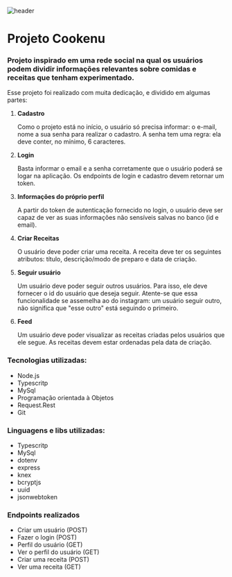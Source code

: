 ![header](https://encrypted-tbn0.gstatic.com/images?q=tbn:ANd9GcRoIpUr7M1EQdh0M0DHBtBvgWohu2mznmSCOw&usqp=CAU)

# Projeto Cookenu
<tr>

### Projeto inspirado em uma rede social na qual os usuários podem dividir informações relevantes sobre comidas e receitas que tenham experimentado.

Esse projeto foi realizado com muita dedicação, e dividido em algumas partes: 

1. **Cadastro**
    
    Como o projeto está no início, o usuário só precisa informar: o e-mail, nome a sua senha para realizar o cadastro. A senha tem uma regra: ela deve conter, no mínimo, 6 caracteres.

2. **Login**

    Basta informar o email e a senha corretamente que o usuário poderá se logar na aplicação. Os endpoints de login e cadastro devem retornar um token.

3. **Informações do próprio perfil**

    A partir do token de autenticação fornecido no login, o usuário deve ser capaz de ver as suas informações não sensíveis salvas no banco (id e email).

4. **Criar Receitas**

    O usuário deve poder criar uma receita. A receita deve ter os seguintes atributos: título, descrição/modo de preparo e data de criação. 

5. **Seguir usuário**

    Um usuário deve poder seguir outros usuários. Para isso, ele deve fornecer o id do usuário que deseja seguir. Atente-se que essa funcionalidade se assemelha ao do instagram: um usuário seguir outro, não significa que "esse outro" está seguindo o primeiro.

6. **Feed**
    
    Um usuário deve poder visualizar as receitas criadas pelos usuários que ele segue. As receitas devem estar ordenadas pela data de criação.


### Tecnologias utilizadas: 
<tr>

+ Node.js
+ Typescritp
+ MySql 
+ Programação orientada à Objetos 
+ Request.Rest
+ Git

### Linguagens e libs utilizadas: 
<tr>

+ Typescritp 
+ MySql 
+ dotenv 
+ express
+ knex 
+ bcryptjs 
+ uuid 
+ jsonwebtoken 

### Endpoints realizados 

+ Criar um usuário (POST)
+ Fazer o login (POST)
+ Perfil do usuário (GET)
+ Ver o perfil do usuário (GET)
+ Criar uma receita (POST)
+ Ver uma receita  (GET)









